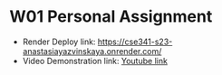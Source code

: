 # W01 Personal Assignment

* Render Deploy link: https://cse341-s23-anastasiayazvinskaya.onrender.com/
* Video Demonstration link: [Youtube link](https://youtu.be/pySwaSbZVQc)
